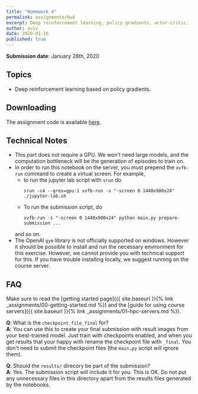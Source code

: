 ```yaml
---
title: "Homework 4"
permalink: assignments/hw4
excerpt: Deep reinforcement learning, policy gradients, actor-critic.
author: aviv
date: 2020-01-16
published: true
---
```


**Submission date**: January 28th, 2020

## Topics

- Deep reinforcement learning based on policy gradients.


## Downloading

The assignment code is available [here]({{site.baseurl}}/assets/hw/w19-20/hw4.zip).

## Technical Notes

- This part does not require a GPU. We won't need large models, and the computation bottleneck will be the generation of episodes to train on.
- In order to run this notebook on the server, you must prepend the `xvfb-run` command to create a virtual screen. For example,
    - to run the jupyter lab script with `srun` do
        ```
        srun -c4 --gres=gpu:1 xvfb-run -s "-screen 0 1440x900x24" ./jupyter-lab.sh
        ```
    - To run the submission script, do
        ```
        xvfb-run -s "-screen 0 1440x900x24" python main.py prepare-submission ...
        ```
    and so on.
- The OpenAI `gym` library is not officially supported on windows. However it should be possible to install and run the necessary environment for this exercise. However, we cannot provide you with technical support for this. If you have trouble installing locally, we suggest running on the course server.


## FAQ

Make sure to read the [getting started page]({{ site.baseurl }}{% link _assignments/00-getting-started.md %})
and the [guide for using course servers]({{ site.baseurl }}{% link _assignments/01-hpc-servers.md %}).

**Q**: What is the `checkpoint_file_final` for?  
**A**: You can use this to create your final submission with result images from
your best-trained model. Just train with checkpoints enabled, and when you get
results that your happy with rename the checkpoint file with `_final`.
You don't need to submit the checkpoint files (the `main.py` script will ignore
them).


**Q**: Should the `results/` direcory be part of the submission?  
**A**: Yes. The submission script will include it for you. This is OK. Do not
put any unnecessary files in this directory apart from the results files
generated by the notebooks.


